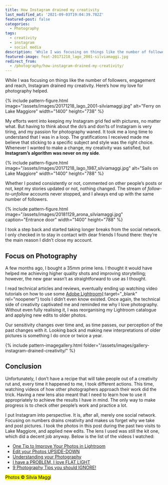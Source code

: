 ```yaml
---
title: How Instagram drained my creativity
last_modified_at: '2021-09-03T19:04:39.782Z'
featured-post: false
categories:
  - Photography
tags:
  - creativity
  - instagram
  - social media
description: 'While I was focusing on things like the number of followers, engagement and reach, Instagram drained my creativity. Here''s how my love for photography helped.'
featured-image: feat-20171218_lago_2001-silviamaggi.jpg
redirect_from:
  - /photography/how-instagram-drained-my-creativity/
---
```

<p class="lead">While I was focusing on things like the number of followers, engagement and reach, Instagram drained my creativity. Here’s how my love for photography helped.</p>

<!--more-->

{% include pattern-figure.html image="/assets/images/20171218_lago_2001-silviamaggi.jpg" alt="Ferry on Lake Maggiore" width="1400" height="738" %}

My efforts went into keeping my Instagram grid fed with pictures, no matter what. But having to think about the do’s and don’ts of Instagram is very tiring, and my passion for photography waned. It took me a long time to understand that I was in a loop. The gratifications I received made me believe that sticking to a specific subject and style was the right choice. Whenever I wanted to make a change, my creativity was satisfied, but **Instagram’s algorithm was never on my side**.

{% include pattern-figure.html image="/assets/images/20171218_lago_1987_silviamaggi.jpg" alt="Sails on Lake Maggiore" width="1400" height="788" %}

Whether I posted consistently or not, commented on other people’s posts or not, kept my stories updated or not, nothing changed. The stream of _follow-to-unfollow_ accounts never stopped, and I always end up with the same number of followers.

{% include pattern-figure.html image="/assets/images/20181129_arona_silviamaggi.jpg" caption="Entrance door" width="1400" height="788" %}

I took a step back and started taking longer breaks from the social network. I only checked in to stay in contact with dear friends I found there: they’re the main reason I didn’t close my account.

## Focus on Photography

A few months ago, I bought a 35mm prime lens. I thought it would have helped me achieving higher quality shots and improving storytelling; however, the new gear wasn’t as straightforward to use as I thought.

I read technical articles and reviews, eventually ending up watching video tutorials on how to use some [Adobe Lightroom](https://www.adobe.com/uk/products/photoshop-lightroom.html){:target="_blank" rel="noopener"} tools I didn’t even know existed. Once again, the technical side of creativity captivated me and reminded me why I love photography. Without even fully realising it, I was reorganising my Lightroom catalogue and applying new edits to older photos.

Our sensitivity changes over time and, as time passes, our perception of the past changes with it. Looking back and making new interpretations of older pictures is something I do once or twice a year.

{% include pattern-imagegallery.html folder="/assets/images/gallery-instagram-drained-creativity/" %}

## Conclusion

Unfortunately, I don’t have a recipe that will take people out of a creativity rut and, every time it happened to me, I took different actions. This time, watching videos of how other photographers approach their work did the trick. Having a new lens also meant that I need to learn how to use it appropriately to achieve the results I have in mind. The only way to make progress is to check other people’s work and practice a lot.

I put Instagram into perspective. It is, after all, merely one social network. Focusing on numbers drains creativity and makes us forget why we take and post pictures. I took the photos in this post during the past two visits to Lake Maggiore, and applied new edits. The lens I used was still the kit one, which did a decent job anyway. Below is the list of the videos I watched:

<ul class="smd-ul">
<li><a href="https://www.youtube.com/watch?v=jUOOzi5gukY" target="_blank" rel="noopener">One Tip to Improve Your Photos in Lightroom</a></li>
<li><a href="https://www.youtube.com/watch?v=af88_3Sgvc4" target="_blank" rel="noopener">Edit your Photos UPSIDE-DOWN</a></li>
<li><a href="https://www.youtube.com/watch?v=4pGlTw1rHy8" target="_blank" rel="noopener">Understanding your Photography</a></li>
<li><a href="https://www.youtube.com/watch?v=z3s_SmWLnMA" target="_blank" rel="noopener">I have a PROBLEM, I love FLAT LIGHT</a></li>
<li><a href="https://www.youtube.com/watch?v=3RNWJPbrZfo" target="_blank" rel="noopener">9 Photography Tips you should IGNORE!</a></li>
</ul>

<p class="detached"><mark class="highlight small">Photos &copy; Silvia Maggi</mark></p>
